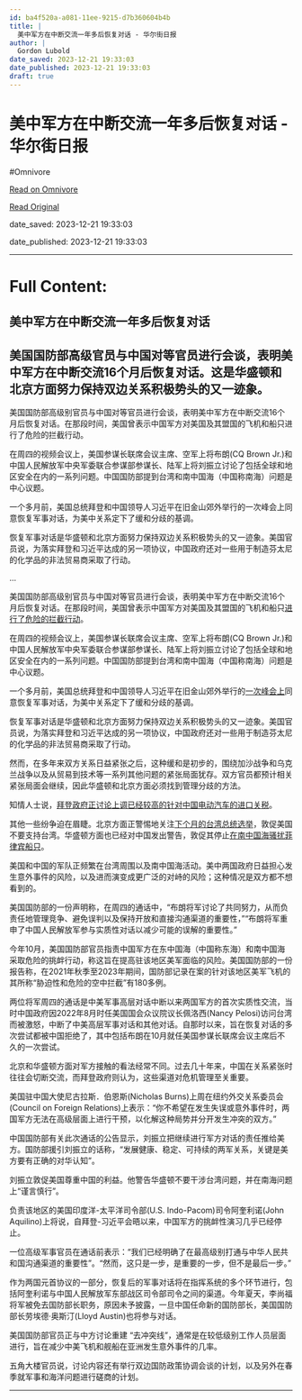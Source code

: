 ```yaml
---
id: ba4f520a-a081-11ee-9215-d7b360604b4b
title: |
  美中军方在中断交流一年多后恢复对话 - 华尔街日报
author: |
  Gordon Lubold
date_saved: 2023-12-21 19:33:03
date_published: 2023-12-21 19:33:03
draft: true
---
```


# 美中军方在中断交流一年多后恢复对话 - 华尔街日报
#Omnivore

[Read on Omnivore](https://omnivore.app/me/-18c8fc2bbd2)

[Read Original](https://cn.wsj.com/amp/articles/%E7%BE%8E%E4%B8%AD%E5%86%9B%E6%96%B9%E5%9C%A8%E4%B8%AD%E6%96%AD%E4%BA%A4%E6%B5%81%E4%B8%80%E5%B9%B4%E5%A4%9A%E5%90%8E%E6%81%A2%E5%A4%8D%E5%AF%B9%E8%AF%9D-e2e3002c)

date_saved: 2023-12-21 19:33:03

date_published: 2023-12-21 19:33:03

--- 

# Full Content: 

##  美中军方在中断交流一年多后恢复对话

## 美国国防部高级官员与中国对等官员进行会谈，表明美中军方在中断交流16个月后恢复对话。这是华盛顿和北京方面努力保持双边关系积极势头的又一迹象。

美国国防部高级别官员与中国对等官员进行会谈，表明美中军方在中断交流16个月后恢复对话。在那段时间，美国曾表示中国军方对美国及其盟国的飞机和船只进行了危险的拦截行动。

在周四的视频会议上，美国参谋长联席会议主席、空军上将布朗(CQ Brown Jr.)和中国人民解放军中央军委联合参谋部参谋长、陆军上将刘振立讨论了包括全球和地区安全在内的一系列问题。中国国防部提到台湾和南中国海（中国称南海）问题是中心议题。

一个多月前，美国总统拜登和中国领导人习近平在旧金山郊外举行的一次峰会上同意恢复军事对话，为美中关系定下了缓和分歧的基调。

恢复军事对话是华盛顿和北京方面努力保持双边关系积极势头的又一迹象。美国官员说，为落实拜登和习近平达成的另一项协议，中国政府还对一些用于制造芬太尼的化学品的非法贸易商采取了行动。

...

美国国防部高级别官员与中国对等官员进行会谈，表明美中军方在中断交流16个月后恢复对话。在那段时间，美国曾表示中国军方对美国及其盟国的飞机和船只[进行了危险的拦截行动](https://cn.wsj.com/articles/CN-BGH-20230102124315)。

在周四的视频会议上，美国参谋长联席会议主席、空军上将布朗(CQ Brown Jr.)和中国人民解放军中央军委联合参谋部参谋长、陆军上将刘振立讨论了包括全球和地区安全在内的一系列问题。中国国防部提到台湾和南中国海（中国称南海）问题是中心议题。

一个多月前，美国总统拜登和中国领导人习近平在旧金山郊外举行的[一次峰会上](https://cn.wsj.com/articles/CN-BGH-20231115214903)同意恢复军事对话，为美中关系定下了缓和分歧的基调。

恢复军事对话是华盛顿和北京方面努力保持双边关系积极势头的又一迹象。美国官员说，为落实拜登和习近平达成的另一项协议，中国政府还对一些用于制造芬太尼的化学品的非法贸易商采取了行动。

然而，在多年来双方关系日益紧张之后，这种缓和是初步的，围绕加沙战争和乌克兰战争以及从贸易到技术等一系列其他问题的紧张局面犹存。双方官员都预计相关紧张局面会继续，因此华盛顿和北京方面必须找到管理分歧的方法。

知情人士说，[拜登政府正讨论上调已经较高的针对中国电动汽车的进口关税](https://cn.wsj.com/articles/CN-BGH-20231221122534)。

其他一些纷争迫在眉睫。北京方面正警惕地关注[下个月的台湾总统选举](https://cn.wsj.com/articles/CN-ATG-20231206142925)，敦促美国不要支持台湾。华盛顿方面也已经对中国发出警告，敦促其停止[在南中国海骚扰菲律宾船只](https://cn.wsj.com/articles/CN-BGH-20231211100505)。

美国和中国的军队正频繁在台湾周围以及南中国海活动。美中两国政府日益担心发生意外事件的风险，以及进而演变成更广泛的对峙的风险；这种情况是双方都不想看到的。

美国国防部的一份声明称，在周四的通话中，“布朗将军讨论了共同努力，从而负责任地管理竞争、避免误判以及保持开放和直接沟通渠道的重要性，”“布朗将军重申了中国人民解放军参与实质性对话以减少可能的误解的重要性。”

今年10月，美国国防部官员指责中国军方在东中国海（中国称东海）和南中国海采取危险的挑衅行动，称这旨在提高驻该地区美军面临的风险。美国国防部的一份报告称，在2021年秋季至2023年期间，国防部记录在案的针对该地区美军飞机的其所称“胁迫性和危险的空中拦截”有180多例。

两位将军周四的通话是中美军事高层对话中断以来两国军方的首次实质性交流，当时中国政府因2022年8月时任美国国会众议院议长佩洛西(Nancy Pelosi)访问台湾而被激怒，中断了中美高层军事对话和其他对话。自那时以来，旨在恢复对话的多次尝试都被中国拒绝了，其中包括布朗在10月就任美国参谋长联席会议主席后不久的一次尝试。

北京和华盛顿方面对军方接触的看法经常不同。过去几十年来，中国在关系紧张时往往会切断交流，而拜登政府则认为，这些渠道对危机管理至关重要。

美国驻中国大使尼古拉斯．伯恩斯(Nicholas Burns)上周在纽约外交关系委员会(Council on Foreign Relations)上表示：“你不希望在发生失误或意外事件时，两国军方无法在高级层面上进行干预，以化解这种局势并分开发生冲突的双方。”

中国国防部有关此次通话的公告显示，刘振立把继续进行军方对话的责任推给美方。国防部援引刘振立的话称，“发展健康、稳定、可持续的两军关系，关键是美方要有正确的对华认知”。

刘振立敦促美国尊重中国的利益。他警告华盛顿不要干涉台湾问题，并在南海问题上“谨言慎行”。

负责该地区的美国印度洋-太平洋司令部(U.S. Indo-Pacom)司令阿奎利诺(John Aquilino)上将说，自拜登-习近平会晤以来，中国军方的挑衅性演习几乎已经停止。

一位高级军事官员在通话前表示：“我们已经明确了在最高级别打通与中华人民共和国沟通渠道的重要性”。“然而，这只是一步，是重要的一步，但不是最后一步。”

作为两国元首协议的一部分，恢复后的军事对话将在指挥系统的多个环节进行，包括阿奎利诺与中国人民解放军东部战区司令部司令之间的渠道。今年夏天，李尚福将军被免去国防部长职务，原因未予披露，一旦中国任命新的国防部长，美国国防部长劳埃德·奥斯汀(Lloyd Austin)也将参与对话。

美国国防部官员正与中方讨论重建 “去冲突线”，通常是在较低级别工作人员层面进行，旨在减少中美飞机和舰船在亚洲发生意外事件的几率。

五角大楼官员说，讨论内容还有举行双边国防政策协调会谈的计划，以及另外在春季就军事和海洋问题进行磋商的计划。

---

